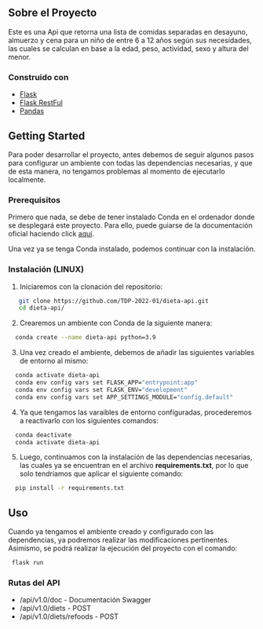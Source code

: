 ## Sobre el Proyecto
Este es una Api que retorna una lista de comidas separadas en desayuno, almuerzo y cena para un niño de entre 6 a 12 años
según sus necesidades, las cuales se calculan en base a la edad, peso, actividad, sexo y altura del menor.

### Construido con
* [Flask](https://flask.palletsprojects.com/en/2.1.x/)
* [Flask RestFul](https://flask-restful.readthedocs.io/en/latest/)
* [Pandas](https://pandas.pydata.org/)

## Getting Started
Para poder desarrollar el proyecto, antes debemos de seguir algunos pasos para configurar un ambiente con todas
las dependencias necesarias, y que de esta manera, no tengamos problemas al momento de ejecutarlo localmente.

### Prerequisitos

Primero que nada, se debe de tener instalado Conda en el ordenador donde se desplegará este proyecto. Para ello, 
puede guiarse de la documentación oficial haciendo click [aquí](https://docs.conda.io/projects/conda/en/latest/user-guide/install/index.html).

Una vez ya se tenga Conda instalado, podemos continuar con la instalación.

### Instalación (LINUX)

1. Iniciaremos con la clonación del repositorio:
```sh
   git clone https://github.com/TDP-2022-01/dieta-api.git
   cd dieta-api/
```
2. Crearemos un ambiente con Conda de la siguiente manera:
 ```sh
   conda create --name dieta-api python=3.9
 ```
3. Una vez creado el ambiente, debemos de añadir las siguientes variables de entorno al mismo:
 ```sh
   conda activate dieta-api
   conda env config vars set FLASK_APP="entrypoint:app"
   conda env config vars set FLASK_ENV="development"
   conda env config vars set APP_SETTINGS_MODULE="config.default"
 ```
4. Ya que tengamos las varaibles de entorno configuradas, procederemos a reactivarlo con los siguientes comandos:
 ```sh
   conda deactivate
   conda activate dieta-api
 ```
5. Luego, continuamos con la instalación de las dependencias necesarias, las cuales 
 ya se encuentran en el archivo **requirements.txt**, por lo que solo tendríamos que aplicar el siguiente comando:
 ```sh
   pip install -r requirements.txt
 ```
 
 ## Uso
 Cuando ya tengamos el ambiente creado y configurado con las dependencias, ya podremos realizar
 las modificaciones pertinentes. Asimismo, se podrá realizar la ejecución del proyecto con el comando:
  ```sh
   flask run
  ```
 ### Rutas del API
 - /api/v1.0/doc - Documentación Swagger
 - /api/v1.0/diets - POST
 - /api/v1.0/diets/refoods - POST
